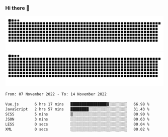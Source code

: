 ### Hi there 👋

![GitHub Snake Light](https://raw.githubusercontent.com/jichangee/jichangee/output/github-snake.svg#gh-light-mode-only)
![GitHub Snake dark](https://raw.githubusercontent.com/jichangee/jichangee/output/github-snake-dark.svg#gh-dark-mode-only)

<!--START_SECTION:waka-->

```text
From: 07 November 2022 - To: 14 November 2022

Vue.js       6 hrs 17 mins   ████████████████▓░░░░░░░░   66.98 %
JavaScript   2 hrs 57 mins   ████████░░░░░░░░░░░░░░░░░   31.43 %
SCSS         5 mins          ▒░░░░░░░░░░░░░░░░░░░░░░░░   00.90 %
JSON         3 mins          ░░░░░░░░░░░░░░░░░░░░░░░░░   00.63 %
LESS         0 secs          ░░░░░░░░░░░░░░░░░░░░░░░░░   00.04 %
XML          0 secs          ░░░░░░░░░░░░░░░░░░░░░░░░░   00.02 %
```

<!--END_SECTION:waka-->

<!--
![GitHub Snake Light](github-snake.svg#gh-light-mode-only)
![GitHub Snake dark](github-snake-dark.svg#gh-dark-mode-only)
-->

<!--
**jichangee/jichangee** is a ✨ _special_ ✨ repository because its `README.md` (this file) appears on your GitHub profile.

Here are some ideas to get you started:

- 🔭 I’m currently working on ...
- 🌱 I’m currently learning ...
- 👯 I’m looking to collaborate on ...
- 🤔 I’m looking for help with ...
- 💬 Ask me about ...
- 📫 How to reach me: ...
- 😄 Pronouns: ...
- ⚡ Fun fact: ...
-->

